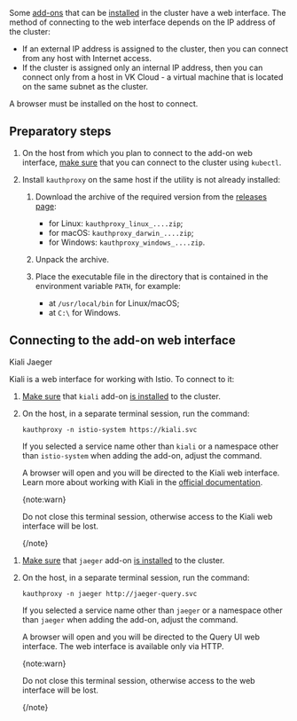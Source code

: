 Some [add-ons](../../concepts/addons-and-settings/addons) that can be [installed](../../instructions/addons/manage-addons) in the cluster have a web interface. The method of connecting to the web interface depends on the IP address of the cluster:

- If an external IP address is assigned to the cluster, then you can connect from any host with Internet access.
- If the cluster is assigned only an internal IP address, then you can connect only from a host in VK Cloud - a virtual machine that is located on the same subnet as the cluster.

A browser must be installed on the host to connect.

## Preparatory steps

1. On the host from which you plan to connect to the add-on web interface, [make sure](../kubectl#checking_connection_to_cluster) that you can connect to the cluster using `kubectl`.

1. Install `kauthproxy` on the same host if the utility is not already installed:

   1. Download the archive of the required version from the [releases page](https://github.com/int128/kauthproxy/releases):

      - for Linux: `kauthproxy_linux_....zip`;
      - for macOS: `kauthproxy_darwin_....zip`;
      - for Windows: `kauthproxy_windows_....zip`.

   1. Unpack the archive.

   1. Place the executable file in the directory that is contained in the environment variable `PATH`, for example:

      - at `/usr/local/bin` for Linux/macOS;
      - at `C:\` for Windows.

## Connecting to the add-on web interface

<tabs>
<tablist>
<tab>Kiali</tab>
<tab>Jaeger</tab>
</tablist>
<tabpanel>

Kiali is a web interface for working with Istio. To connect to it:

1. [Make sure](../../instructions/addons/manage-addons#viewing_addons) that `kiali` add-on [is installed](../../instructions/addons/advanced-installation/install-advanced-kiali) to the cluster.
1. On the host, in a separate terminal session, run the command:

   ```console
   kauthproxy -n istio-system https://kiali.svc
   ```

   If you selected a service name other than `kiali` or a namespace other than `istio-system` when adding the add-on, adjust the command.

   A browser will open and you will be directed to the Kiali web interface. Learn more about working with Kiali in the [official documentation](https://kiali.io/docs/features/).

   {note:warn}

   Do not close this terminal session, otherwise access to the Kiali web interface will be lost.

   {/note}

</tabpanel>
<tabpanel>

1. [Make sure](../../instructions/addons/manage-addons#viewing_addons) that `jaeger` add-on [is installed](../../instructions/addons/advanced-installation/install-advanced-jaeger) to the cluster.
1. On the host, in a separate terminal session, run the command:

   ```console
   kauthproxy -n jaeger http://jaeger-query.svc
   ```

   If you selected a service name other than `jaeger` or a namespace other than `jaeger` when adding the add-on, adjust the command.

   A browser will open and you will be directed to the Query UI web interface. The web interface is available only via HTTP.

   {note:warn}

   Do not close this terminal session, otherwise access to the web interface will be lost.

   {/note}

</tabpanel>
</tabs>
